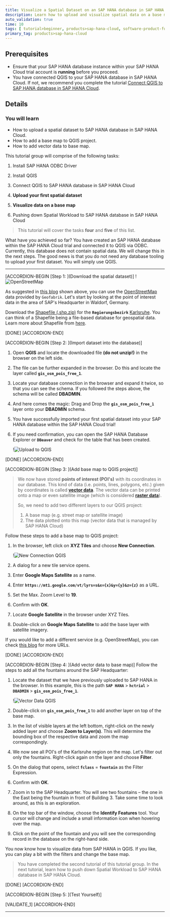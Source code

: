 ```yaml
---
title: Visualize a Spatial Dataset on an SAP HANA database in SAP HANA Cloud
description: Learn how to upload and visualize spatial data on a base map with QGIS and SAP HANA database in SAP HANA Cloud.
auto_validation: true
time: 10
tags: [ tutorial>beginner, products>sap-hana-cloud, software-product-function>sap-hana-spatial]
primary_tag: products>sap-hana-cloud
---
```


## Prerequisites
- Ensure that your SAP HANA database instance within your SAP HANA Cloud trial account is **running** before you proceed.
- You have connected QGIS to your SAP HANA database in SAP HANA Cloud. If not, we recommend you complete the tutorial [Connect QGIS to SAP HANA database in SAP HANA Cloud](hana-cloud-trial-qgis-1).


## Details
### You will learn
- How to upload a spatial dataset to SAP HANA database in SAP HANA Cloud.
- How to add a base map to QGIS project.
- How to add vector data to base map.


This tutorial group will comprise of the following tasks:

1. Install SAP HANA ODBC Driver

2. Install QGIS

3. Connect QGIS to SAP HANA database in SAP HANA Cloud

4. **Upload your first spatial dataset**

5. **Visualize data on a base map**

6. Pushing down Spatial Workload to SAP HANA database in SAP HANA Cloud

> This tutorial will cover the tasks **four** and **five** of this list.

What have you achieved so far? You have created an SAP HANA database within the SAP HANA Cloud trial and connected it to QGIS via ODBC. Currently, this database does not contain spatial data. We will change this in the next steps. The good news is that you do not need any database tooling to upload your first dataset. You will simply use QGIS.

---

[ACCORDION-BEGIN [Step 1: ](Download the spatial dataset)]
!![OpenStreetMap](ss-01-open-street-map.png)

As suggested in [this blog](https://blogs.sap.com/2021/02/23/qgis-3.18-supports-sap-hana-cloud/) shown above, you can use the [OpenStreetMap](https://download.geofabrik.de/) data provided by `Geofabrik`. Let's start by looking at the point of interest data in the area of SAP's Headquarter in Waldorf, Germany.

Download the [Shapefile (.shp.zip)](https://download.geofabrik.de/europe/germany/baden-wuerttemberg/karlsruhe-regbez-latest-free.shp.zip) for the **`Regierungsbezirk`** [Karlsruhe](https://download.geofabrik.de/europe/germany/baden-wuerttemberg.html). You can think of a Shapefile being a file-based database for geospatial data. Learn more about Shapefile from [here](https://de.wikipedia.org/wiki/Shapefile).



[DONE]
[ACCORDION-END]

[ACCORDION-BEGIN [Step 2: ](Import dataset into the database)]
1. Open **QGIS** and locate the downloaded file **(do not unzip!)** in the browser on the left side.

2. The file can be further expanded in the browser. Do this and locate the layer called **`gis_osm_pois_free_1`**.

3. Locate your database connection in the browser and expand it twice, so that you can see the schema. If you followed the steps above, the schema will be called **DBADMIN**.

4. And here comes the magic: Drag and Drop the **`gis_osm_pois_free_1`** layer onto your **DBADMIN** schema.

5. You have successfully imported your first spatial dataset into your SAP HANA database within the SAP HANA Cloud trial!

6. If you need confirmation, you can open the SAP HANA Database Explorer or **`DBeaver`** and check for the table that has been created.

    !![Upload to QGIS](ss-02-upload-to-qgis.png)



[DONE]
[ACCORDION-END]


[ACCORDION-BEGIN [Step 3: ](Add base map to QGIS project)]
> We now have stored **points of interest (POI's)** with its coordinates in our database. This kind of data (i.e. points, lines, polygons, etc.) given by coordinates is called [**vector data**](https://en.wikipedia.org/wiki/GIS_file_formats#Vector). The vector data can be printed onto a map or even satellite image (which is considered [**raster data**](https://en.wikipedia.org/wiki/GIS_file_formats#Raster)).
>
> So, we need to add two different layers to our QGIS project:
>
> 1. A base map (e.g. street map or satellite image)
> 2. The data plotted onto this map (vector data that is managed by SAP HANA Cloud)

Follow these steps to add a base map to QGIS project:

1. In the browser, left click on **XYZ Tiles** and choose **New Connection**.

    !![New Connection QGIS](ss-03-new-connection-qgis.png)

2. A dialog for a new tile service opens.

3. Enter **Google Maps Satellite** as a name.

4. Enter **`https://mt1.google.com/vt/lyrs=s&x={x}&y={y}&z={z}`** as a URL.

5. Set the Max. Zoom Level to **19**.

6. Confirm with **OK**.

7. Locate **Google Satellite** in the browser under XYZ Tiles.

8. Double-click on **Google Maps Satellite** to add the base layer with satellite imagery.

If you would like to add a different service (e.g. OpenStreetMap), you can check [this blog](https://www.spatialbias.com/2018/02/qgis-3.0-xyz-tile-layers/) for more URLs.


[DONE]
[ACCORDION-END]

[ACCORDION-BEGIN [Step 4: ](Add vector data to base map)]
Follow the steps to add all the fountains around the SAP Headquarter:

1. Locate the dataset that we have previously uploaded to SAP HANA in the browser. In this example, this is the path **`SAP HANA`** > **`hctrial`** > **`DBADMIN`** > **`gis_osm_pois_free_1`**.

    !![Vector Data QGIS](ss-04-vector-data-qgis.png)

2. Double-click on **`gis_osm_pois_free_1`** to add another layer on top of the base map.

3. In the list of visible layers at the left bottom, right-click on the newly added layer and choose **Zoom to Layer(s)**. This will determine the bounding box of the respective data and zoom the map correspondingly.

4. We now see all POI's of the Karlsruhe region on the map. Let's filter out only the fountains. Right-click again on the layer and choose **Filter**.

5. On the dialog that opens, select **`fclass`** = **`fountain`** as the Filter Expression.

6. Confirm with **OK**.

7. Zoom in to the SAP Headquarter. You will see two fountains – the one in the East being the fountain in front of Building 3. Take some time to look around, as this is an exploration.

8. On the top bar of the window, choose the **Identify Features** tool. Your cursor will change and include a small information icon when hovering over the map.

9. Click on the point of the fountain and you will see the corresponding record in the database on the right-hand side.

You now know how to visualize data from SAP HANA in QGIS. If you like, you can play a bit with the filters and change the base map.

> You have completed the second tutorial of this tutorial group. In the next tutorial, learn how to push down Spatial Workload to SAP HANA database in SAP HANA Cloud.



[DONE]
[ACCORDION-END]

[ACCORDION-BEGIN [Step 5: ](Test Yourself)]




[VALIDATE_1]
[ACCORDION-END]


---
